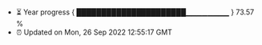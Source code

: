 - ⏳ Year progress { ██████████████████████▁▁▁▁▁▁▁▁ } 73.57 %
- ⏰ Updated on Mon, 26 Sep 2022 12:55:17 GMT

